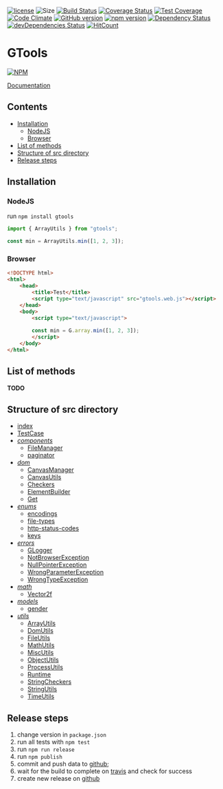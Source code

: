 [![license](https://img.shields.io/github/license/mashape/apistatus.svg)](https://github.com/G43riko/GTools/blob/master/LICENSE)
![Size](https://reposs.herokuapp.com/?path=G43riko/GTools)
[![Build Status](https://api.travis-ci.org/G43riko/GTools.svg?branch=master)](https://travis-ci.org/G43riko/GTools)
[![Coverage Status](https://coveralls.io/repos/github/G43riko/GTools/badge.svg?branch=master)](https://coveralls.io/github/G43riko/GTools?branch=master)
[![Test Coverage](https://api.codeclimate.com/v1/badges/bbb0af52dcd730cdc422/test_coverage)](https://codeclimate.com/github/G43riko/GTools/test_coverage)
[![Code Climate](https://codeclimate.com/github/G43riko/GTools.svg)](https://codeclimate.com/github/G43riko/GTools)
[![GitHub version](https://badge.fury.io/gh/G43riko%2FGTools.svg)](https://badge.fury.io/gh/G43riko%2FGTools)
[![npm version](https://badge.fury.io/js/gtools.svg)](https://badge.fury.io/js/gtools)
[![Dependency Status](https://david-dm.org/G43riko/GTools.svg)](https://david-dm.org/G43riko/GTools)
[![devDependencies Status](https://david-dm.org/G43riko/GTools/dev-status.svg)](https://david-dm.org/G43riko/GTools?type=dev)
[![HitCount](http://hits.dwyl.io/G43riko/GToools.svg)](http://hits.dwyl.io/G43riko/GToools)

# GTools
[![NPM](https://nodei.co/npm/gtools.png)](https://www.npmjs.com/package/gtools)

[Documentation](http://htmlpreview.github.io/?https://raw.githubusercontent.com/G43riko/GTools/master/doc/index.html)

## Contents

* [Installation](#installation)
     * [NodeJS](#nodejs)
     * [Browser](#browser)
* [List of methods](list-of-methods)
* [Structure of src directory](structure-of-src-directory)
* [Release steps](release-steps)

## Installation
### NodeJS
run `npm install gtools`

```javascript
import { ArrayUtils } from "gtools";

const min = ArrayUtils.min([1, 2, 3]);

```
### Browser
```html
<!DOCTYPE html>
<html>
    <head>
        <title>Test</title>
        <script type="text/javascript" src="gtools.web.js"></script>
    </head>
    <body>
        <script type="text/javascript">
        
        const min = G.array.min([1, 2, 3]);
        </script>
    </body>
</html>
```

## List of methods

**TODO**

## Structure of src directory

- [index](src/index.html)
- [TestCase](src/TestCase.ts)
- *[components](src/components)*
    - [FileManager](src/components/FileManager.ts)
    - [paginator](src/components/paginator.ts)
- *[dom](src/dom)*
    - [CanvasManager](src/dom/CanvasManager.ts)
    - [CanvasUtils](src/dom/CanvasUtils.ts)
    - [Checkers](src/dom/Checkers.ts)
    - [ElementBuilder](src/dom/ElementBuilder.ts)
    - [Get](src/dom/Get.ts)
- *[enums](src/enums)*
    - [encodings](src/enums/enodings.enum.ts)
    - [file-types](src/enums/file-types.enum.ts)
    - [http-status-codes](src/enums/http-status-codes.enum.ts)
    - [keys](src/enums/keys.enum.ts)
- *[errors](src/errors)*
    - [GLogger](src/errors/GLogger.ts)
    - [NotBrowserException](src/errors/NotBrowserException.ts)
    - [NullPointerException](src/errors/NullPointerException.ts)
    - [WrongParameterException](src/errors/WrongParameterException.ts)
    - [WrongTypeException](src/errors/WrongTypeException.ts)
- *[math](src/math)*
    - [Vector2f](src/math/Vector2f.ts)
- *[models](src/models)*
    - [gender](src/models/gender.ts)
- *[utils](src/utils)*
    - [ArrayUtils](src/utils/ArrayUtils.ts)
    - [DomUtils](src/utils/DomUtils.ts)
    - [FileUtils](src/utils/FileUtils.ts)
    - [MathUtils](src/utils/MathUtils.ts)
    - [MiscUtils](src/utils/MiscUtils.ts)
    - [ObjectUtils](src/utils/ObjectUtils.ts)
    - [ProcessUtils](src/utils/ProcessUtils.ts)
    - [Runtime](src/utils/Runtime.ts)
    - [StringCheckers](src/utils/StringCheckers.ts)
    - [StringUtils](src/utils/StringUtils.ts)
    - [TimeUtils](src/utils/TimeUtils.ts)

## Release steps
1. change version in `package.json`
2. run all tests with `npm test`
3. run `npm run release`
4. run `npm publish`
5. commit and push data to [github](https://github.com/G43riko/GTools);
6. wait for the build to complete on [travis](https://travis-ci.org/G43riko/GTools) and check for success
7. create new release on [github](https://github.com/G43riko/GTools/releases)